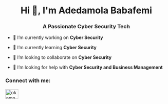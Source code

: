 <h1 align="center">Hi 👋, I'm Adedamola Babafemi</h1>
<h3 align="center">A Passionate Cyber Security Tech</h3>

- 🔭 I’m currently working on **Cyber Security**

- 🌱 I’m currently learning **Cyber Security**

- 👯 I’m looking to collaborate on **Cyber Security**

- 🤝 I’m looking for help with **Cyber Security and Business Management**

<h3 align="left">Connect with me:</h3>
<p align="left">
<a href="https://fb.com/okomacarthy" target="blank"><img align="center" src="https://raw.githubusercontent.com/rahuldkjain/github-profile-readme-generator/master/src/images/icons/Social/facebook.svg" alt="okomacarthy" height="30" width="40" /></a>
</p>
